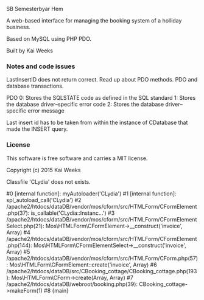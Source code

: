 
SB Semesterbyar Hem


A web-based interface for managing the booking system of a holliday business.

Based on MySQL using PHP PDO.

Built by Kai Weeks



### Notes and code issues
LastInsertID does not return correct. Read up about PDO methods.
PDO and database transactions.

PDO
0: Stores the SQLSTATE code as defined in the SQL standard
1: Stores the database driver–specific error code
2: Stores the database driver–specific error message

Last insert id has to be taken from within the instance of CDatabase that made the INSERT query.

### License


This software is free software and carries a MIT license.

Copyright (c) 2015 Kai Weeks



Classfile 'CLydia' does not exists.

#0 [internal function]: myAutoloader('CLydia')
#1 [internal function]: spl_autoload_call('CLydia')
#2 /apache2/htdocs/dataDB/vendor/mos/cform/src/HTMLForm/CFormElement.php(37): is_callable('CLydia::Instanc...')
#3 /apache2/htdocs/dataDB/vendor/mos/cform/src/HTMLForm/CFormElementSelect.php(21): Mos\HTMLForm\CFormElement->__construct('invoice', Array)
#4 /apache2/htdocs/dataDB/vendor/mos/cform/src/HTMLForm/CFormElement.php(144): Mos\HTMLForm\CFormElementSelect->__construct('invoice', Array)
#5 /apache2/htdocs/dataDB/vendor/mos/cform/src/HTMLForm/CForm.php(57): Mos\HTMLForm\CFormElement::create('invoice', Array)
#6 /apache2/htdocs/dataDB/src/CBooking_cottage/CBooking_cottage.php(193): Mos\HTMLForm\CForm->create(Array, Array)
#7 /apache2/htdocs/dataDB/webroot/booking.php(39): CBooking_cottage->makeForm(1)
#8 {main}

